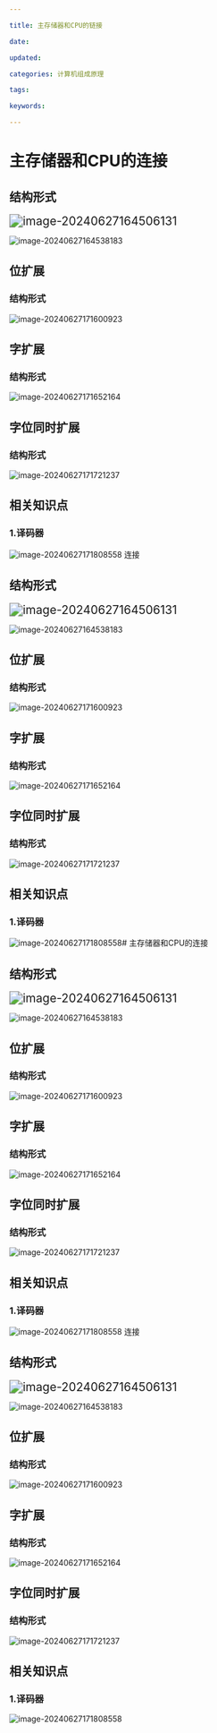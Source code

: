 ```yaml
---

title: 主存储器和CPU的链接

date: 

updated: 

categories: 计算机组成原理

tags: 

keywords: 

---
```

# 主存储器和CPU的连接

## 结构形式

<img src="../TyporaImage/计算机组成原理图片/image-20240627164506131.png" alt="image-20240627164506131" style="zoom:150%;" />

![image-20240627164538183](../TyporaImage/计算机组成原理图片/image-20240627164538183.png)

## 位扩展

### 结构形式

![image-20240627171600923](../TyporaImage/计算机组成原理图片/image-20240627171600923.png)

## 字扩展

### 结构形式

![image-20240627171652164](../TyporaImage/计算机组成原理图片/image-20240627171652164.png)

## 字位同时扩展

### 结构形式

![image-20240627171721237](../TyporaImage/计算机组成原理图片/image-20240627171721237.png)

## 相关知识点

### 1.译码器

![image-20240627171808558](../TyporaImage/计算机组成原理图片/image-20240627171808558.png)
连接

## 结构形式

<img src="../TyporaImage/计算机组成原理图片/image-20240627164506131.png" alt="image-20240627164506131" style="zoom:150%;" />

![image-20240627164538183](../TyporaImage/计算机组成原理图片/image-20240627164538183.png)

## 位扩展

### 结构形式

![image-20240627171600923](../TyporaImage/计算机组成原理图片/image-20240627171600923.png)

## 字扩展

### 结构形式

![image-20240627171652164](../TyporaImage/计算机组成原理图片/image-20240627171652164.png)

## 字位同时扩展

### 结构形式

![image-20240627171721237](../TyporaImage/计算机组成原理图片/image-20240627171721237.png)

## 相关知识点

### 1.译码器

![image-20240627171808558](../TyporaImage/计算机组成原理图片/image-20240627171808558.png)# 主存储器和CPU的连接

## 结构形式

<img src="../TyporaImage/计算机组成原理图片/image-20240627164506131.png" alt="image-20240627164506131" style="zoom:150%;" />

![image-20240627164538183](../TyporaImage/计算机组成原理图片/image-20240627164538183.png)

## 位扩展

### 结构形式

![image-20240627171600923](../TyporaImage/计算机组成原理图片/image-20240627171600923.png)

## 字扩展

### 结构形式

![image-20240627171652164](../TyporaImage/计算机组成原理图片/image-20240627171652164.png)

## 字位同时扩展

### 结构形式

![image-20240627171721237](../TyporaImage/计算机组成原理图片/image-20240627171721237.png)

## 相关知识点

### 1.译码器

![image-20240627171808558](../TyporaImage/计算机组成原理图片/image-20240627171808558.png)
连接

## 结构形式

<img src="../TyporaImage/计算机组成原理图片/image-20240627164506131.png" alt="image-20240627164506131" style="zoom:150%;" />

![image-20240627164538183](../TyporaImage/计算机组成原理图片/image-20240627164538183.png)

## 位扩展

### 结构形式

![image-20240627171600923](../TyporaImage/计算机组成原理图片/image-20240627171600923.png)

## 字扩展

### 结构形式

![image-20240627171652164](../TyporaImage/计算机组成原理图片/image-20240627171652164.png)

## 字位同时扩展

### 结构形式

![image-20240627171721237](../TyporaImage/计算机组成原理图片/image-20240627171721237.png)

## 相关知识点

### 1.译码器

![image-20240627171808558](../TyporaImage/计算机组成原理图片/image-20240627171808558.png)